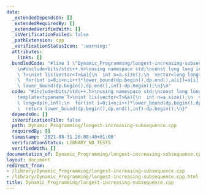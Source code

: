 ```yaml
---
data:
  _extendedDependsOn: []
  _extendedRequiredBy: []
  _extendedVerifiedWith: []
  _isVerificationFailed: false
  _pathExtension: cpp
  _verificationStatusIcon: ':warning:'
  attributes:
    links: []
  bundledCode: "#line 1 \"Dynamic_Programming/longest-increasing-subsequence.cpp\"\
    \n#include<bits/stdc++.h>\nusing namespace std;\nconst long long inf=2e18;\ntemplate<typename\
    \ T>\nint lis(vector<T>&a){\n  int n=a.size();\n  vector<long long>dp(n,inf);\n\
    \  for(int i=0;i<n;i++)*lower_bound(dp.begin(),dp.end(),a[i])=a[i];\n  return\
    \ lower_bound(dp.begin(),dp.end(),inf)-dp.begin();\n}\n"
  code: "#include<bits/stdc++.h>\nusing namespace std;\nconst long long inf=2e18;\n\
    template<typename T>\nint lis(vector<T>&a){\n  int n=a.size();\n  vector<long\
    \ long>dp(n,inf);\n  for(int i=0;i<n;i++)*lower_bound(dp.begin(),dp.end(),a[i])=a[i];\n\
    \  return lower_bound(dp.begin(),dp.end(),inf)-dp.begin();\n}"
  dependsOn: []
  isVerificationFile: false
  path: Dynamic_Programming/longest-increasing-subsequence.cpp
  requiredBy: []
  timestamp: '2021-08-31 20:08:40+01:00'
  verificationStatus: LIBRARY_NO_TESTS
  verifiedWith: []
documentation_of: Dynamic_Programming/longest-increasing-subsequence.cpp
layout: document
redirect_from:
- /library/Dynamic_Programming/longest-increasing-subsequence.cpp
- /library/Dynamic_Programming/longest-increasing-subsequence.cpp.html
title: Dynamic_Programming/longest-increasing-subsequence.cpp
---
```

